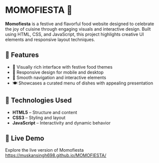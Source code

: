 # MOMOFIESTA 🍜

**Momofiesta** is a festive and flavorful food website designed to celebrate the joy of cuisine through engaging visuals and interactive design. Built using HTML, CSS, and JavaScript, this project highlights creative UI elements and responsive layout techniques.

## 🌟 Features

- 🎨 Visually rich interface with festive food themes
- 📱 Responsive design for mobile and desktop
- 🧭 Smooth navigation and interactive elements
- 🍽️ Showcases a curated menu of dishes with appealing presentation

## 🚀 Technologies Used

- **HTML5** – Structure and content
- **CSS3** – Styling and layout
- **JavaScript** – Interactivity and dynamic behavior

## 📸 Live Demo

Explore the live version of Momofiesta https://muskansingh698.github.io/MOMOFIESTA/


